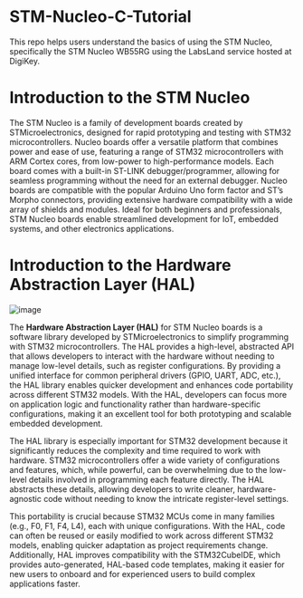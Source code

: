 # STM-Nucleo-C-Tutorial
This repo helps users understand the basics of using the STM Nucleo, specifically the STM Nucleo WB55RG using the LabsLand service hosted at DigiKey.

# Introduction to the STM Nucleo
The STM Nucleo is a family of development boards created by STMicroelectronics, designed for rapid prototyping and testing with STM32 microcontrollers. Nucleo boards offer a versatile platform that combines power and ease of use, featuring a range of STM32 microcontrollers with ARM Cortex cores, from low-power to high-performance models. Each board comes with a built-in ST-LINK debugger/programmer, allowing for seamless programming without the need for an external debugger. Nucleo boards are compatible with the popular Arduino Uno form factor and ST’s Morpho connectors, providing extensive hardware compatibility with a wide array of shields and modules. Ideal for both beginners and professionals, STM Nucleo boards enable streamlined development for IoT, embedded systems, and other electronics applications.

# Introduction to the Hardware Abstraction Layer (HAL)
![image](https://github.com/user-attachments/assets/f6e8bd44-4576-4cde-a89b-07da77a38d7e)

The **Hardware Abstraction Layer (HAL)** for STM Nucleo boards is a software library developed by STMicroelectronics to simplify programming with STM32 microcontrollers. The HAL provides a high-level, abstracted API that allows developers to interact with the hardware without needing to manage low-level details, such as register configurations. By providing a unified interface for common peripheral drivers (GPIO, UART, ADC, etc.), the HAL library enables quicker development and enhances code portability across different STM32 models. With the HAL, developers can focus more on application logic and functionality rather than hardware-specific configurations, making it an excellent tool for both prototyping and scalable embedded development. 

The HAL library is especially important for STM32 development because it significantly reduces the complexity and time required to work with hardware. STM32 microcontrollers offer a wide variety of configurations and features, which, while powerful, can be overwhelming due to the low-level details involved in programming each feature directly. The HAL abstracts these details, allowing developers to write cleaner, hardware-agnostic code without needing to know the intricate register-level settings.

This portability is crucial because STM32 MCUs come in many families (e.g., F0, F1, F4, L4), each with unique configurations. With the HAL, code can often be reused or easily modified to work across different STM32 models, enabling quicker adaptation as project requirements change. Additionally, HAL improves compatibility with the STM32CubeIDE, which provides auto-generated, HAL-based code templates, making it easier for new users to onboard and for experienced users to build complex applications faster.


